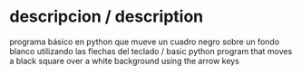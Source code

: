 # descripcion / description

programa básico en python que mueve un cuadro negro sobre un fondo blanco utilizando las flechas del teclado
/
basic python program that moves a black square over a white background using the arrow keys